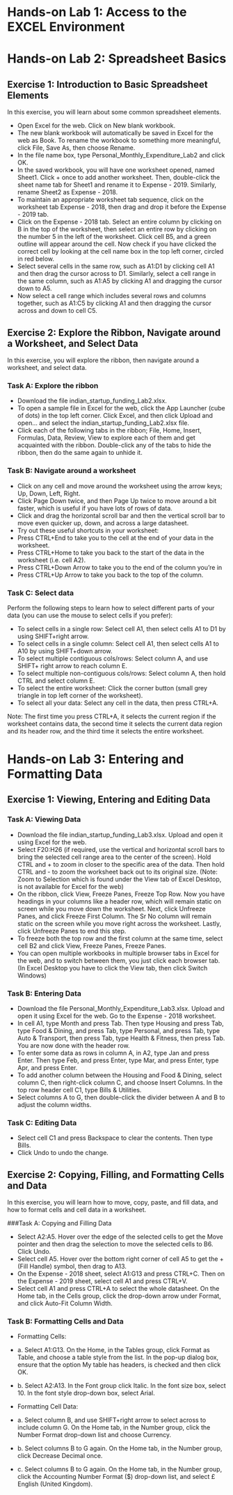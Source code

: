 
# **Hands-on Lab 1: Access to the EXCEL Environment**


# **Hands-on Lab 2: Spreadsheet Basics**

## Exercise 1: Introduction to Basic Spreadsheet Elements
In this exercise, you will learn about some common spreadsheet elements.

- Open Excel for the web. Click on New blank workbook.
- The new blank workbook will automatically be saved in Excel for the web as Book. To rename the workbook to something more meaningful, click File, Save As, then choose Rename.
- In the file name box, type Personal_Monthly_Expenditure_Lab2 and click OK.
- In the saved workbook, you will have one worksheet opened, named Sheet1. Click + once to add another worksheet. Then, double-click the sheet name tab for Sheet1 and rename it to Expense - 2019. Similarly, rename Sheet2 as Expense - 2018.
- To maintain an appropriate worksheet tab sequence, click on the worksheet tab Expense - 2018, then drag and drop it before the Expense - 2019 tab.
- Click on the Expense - 2018 tab. Select an entire column by clicking on B in the top of the worksheet, then select an entire row by clicking on the number 5 in the left of the worksheet. Click cell B5, and a green outline will appear around the cell. Now check if you have clicked the correct cell by looking at the cell name box in the top left corner, circled in red below.
- Select several cells in the same row, such as A1:D1 by clicking cell A1 and then drag the cursor across to D1. Similarly, select a cell range in the same column, such as A1:A5 by clicking A1 and dragging the cursor down to A5.
- Now select a cell range which includes several rows and columns together, such as A1:C5 by clicking A1 and then dragging the cursor across and down to cell C5.

## Exercise 2: Explore the Ribbon, Navigate around a Worksheet, and Select Data
In this exercise, you will explore the ribbon, then navigate around a worksheet, and select data.

### Task A: Explore the ribbon
- Download the file indian_startup_funding_Lab2.xlsx.
- To open a sample file in Excel for the web, click the App Launcher (cube of dots) in the top left corner. Click Excel, and then click Upload and open… and select the indian_startup_funding_Lab2.xlsx file.
- Click each of the following tabs in the ribbon; File, Home, Insert, Formulas, Data, Review, View to explore each of them and get acquainted with the ribbon. Double-click any of the tabs to hide the ribbon, then do the same again to unhide it.

### Task B: Navigate around a worksheet
- Click on any cell and move around the worksheet using the arrow keys; Up, Down, Left, Right.
- Click Page Down twice, and then Page Up twice to move around a bit faster, which is useful if you have lots of rows of data.
- Click and drag the horizontal scroll bar and then the vertical scroll bar to move even quicker up, down, and across a large datasheet.
- Try out these useful shortcuts in your worksheet:
 - Press CTRL+End to take you to the cell at the end of your data in the worksheet.
 - Press CTRL+Home to take you back to the start of the data in the worksheet (i.e. cell A2).
 - Press CTRL+Down Arrow to take you to the end of the column you’re in
 - Press CTRL+Up Arrow to take you back to the top of the column.

### Task C: Select data
Perform the following steps to learn how to select different parts of your data (you can use the mouse to select cells if you prefer):
- To select cells in a single row: Select cell A1, then select cells A1 to D1 by using SHIFT+right arrow.
- To select cells in a single column: Select cell A1, then select cells A1 to A10 by using SHIFT+down arrow.
- To select multiple contiguous cols/rows: Select column A, and use SHIFT+ right arrow to reach column E.
- To select multiple non-contiguous cols/rows: Select column A, then hold CTRL and select column E.
- To select the entire worksheet: Click the corner button (small grey triangle in top left corner of the worksheet).
- To select all your data: Select any cell in the data, then press CTRL+A.

Note: The first time you press CTRL+A, it selects the current region if the worksheet contains data, the second time it selects the current data region and its header row, and the third time it selects the entire worksheet.

# **Hands-on Lab 3: Entering and Formatting Data**

## Exercise 1: Viewing, Entering and Editing Data

### Task A: Viewing Data
- Download the file indian_startup_funding_Lab3.xlsx. Upload and open it using Excel for the web.
- Select F20:H26 (if required, use the vertical and horizontal scroll bars to bring the selected cell range area to the center of the screen). Hold CTRL and + to zoom in closer to the specific area of the data. Then hold CTRL and - to zoom the worksheet back out to its original size. (Note: Zoom to Selection which is found under the View tab of Excel Desktop, is not available for Excel for the web)
- On the ribbon, click View, Freeze Panes, Freeze Top Row. Now you have headings in your columns like a header row, which will remain static on screen while you move down the worksheet. Next, click Unfreeze Panes, and click Freeze First Column. The Sr No column will remain static on the screen while you move right across the worksheet. Lastly, click Unfreeze Panes to end this step.
- To freeze both the top row and the first column at the same time, select cell B2 and click View, Freeze Panes, Freeze Panes.
- You can open multiple workbooks in multiple browser tabs in Excel for the web, and to switch between them, you just click each browser tab. (In Excel Desktop you have to click the View tab, then click Switch Windows)

### Task B: Entering Data
- Download the file Personal_Monthly_Expenditure_Lab3.xlsx. Upload and open it using Excel for the web. Go to the Expense - 2018 worksheet.
- In cell A1, type Month and press Tab. Then type Housing and press Tab, type Food & Dining, and press Tab, type Personal, and press Tab, type Auto & Transport, then press Tab, type Health & Fitness, then press Tab. You are now done with the header row.
- To enter some data as rows in column A, in A2, type Jan and press Enter. Then type Feb, and press Enter, type Mar, and press Enter, type Apr, and press Enter.
- To add another column between the Housing and Food & Dining, select column C, then right-click column C, and choose Insert Columns. In the top row header cell C1, type Bills & Utilities.
- Select columns A to G, then double-click the divider between A and B to adjust the column widths.

### Task C: Editing Data
- Select cell C1 and press Backspace to clear the contents. Then type Bills.
- Click Undo to undo the change.

## Exercise 2: Copying, Filling, and Formatting Cells and Data
In this exercise, you will learn how to move, copy, paste, and fill data, and how to format cells and cell data in a worksheet.

###Task A: Copying and Filling Data
- Select A2:A5. Hover over the edge of the selected cells to get the Move pointer and then drag the selection to move the selected cells to B6. Click Undo.
- Select cell A5. Hover over the bottom right corner of cell A5 to get the + (Fill Handle) symbol, then drag to A13.
- On the Expense - 2018 sheet, select A1:G13 and press CTRL+C. Then on the Expense - 2019 sheet, select cell A1 and press CTRL+V.
- Select cell A1 and press CTRL+A to select the whole datasheet. On the Home tab, in the Cells group, click the drop-down arrow under Format, and click Auto-Fit Column Width.

### Task B: Formatting Cells and Data
- Formatting Cells:
 - a. Select A1:G13. On the Home, in the Tables group, click Format as Table, and choose a table style from the list. In the pop-up dialog box, ensure that the option My table has headers, is checked and then click OK.
 - b. Select A2:A13. In the Font group click Italic. In the font size box, select 10. In the font style drop-down box, select Arial.

- Formatting Cell Data:
 - a. Select column B, and use SHIFT+right arrow to select across to include column G. On the Home tab, in the Number group, click the Number Format drop-down list and choose Currency.
 - b. Select columns B to G again. On the Home tab, in the Number group, click Decrease Decimal once.
 - c. Select columns B to G again. On the Home tab, in the Number group, click the Accounting Number Format ($) drop-down list, and select £ English (United Kingdom).



